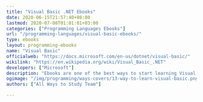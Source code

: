 ```yaml
---
title: "Visual Basic .NET Ebooks"
date: 2020-06-15T21:57:40+08:00
lastmod: 2020-07-08T01:01:01+03:00
categories: ["Programming Languages Ebooks"]
url: "/programming-languages/visual-basic-ebooks/"
type: ebooks
layout: programming-ebooks
name: "Visual Basic"
officialweb: "https://docs.microsoft.com/en-us/dotnet/visual-basic/"
wikilink: "https://en.wikipedia.org/wiki/Visual_Basic_.NET"
developers: ["Microsoft"]
description: "Ebooks are one of the best ways to start learning Visual Basic .NET programming, being eco-friendly, widely available, rich in content, mobile and in cases free played an important role to be in our top suggestions."
ogimage: "/img/programming/ways-covers/13-way-to-learn-visual-basic.png"
authors: ["All Ways to Study Team"]

---
```


